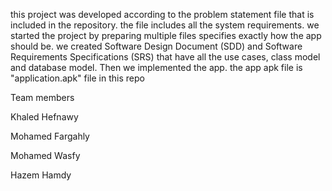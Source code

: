 this project was developed according to the problem statement file that is included in the repository. the file includes all the system requirements. we started the project by preparing multiple files specifies exactly how the app should be. we created Software Design Document (SDD) and Software Requirements Specifications (SRS) that have all the use cases, class model and database model. Then we implemented the app. the app apk file is "application.apk" file in this repo 

Team members

Khaled Hefnawy 

Mohamed Fargahly 

Mohamed Wasfy 

Hazem Hamdy 
